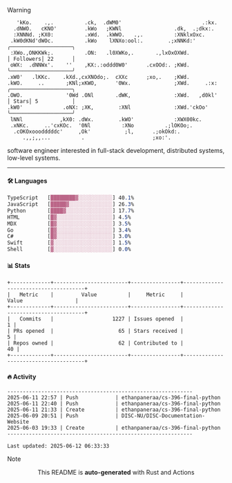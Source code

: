 > [!WARNING]
> ```>     .'.                         .lxx;                            ..    
>    'kKo.    .,.          .ck,  .dWM0'                          .:kx.   
>   .dNWO.   cKNO'         .kWo   ;KWNl                 .dk,  .;dkx:.    
>   :XNNNd. ;KX0:          .xWd.  .kWWO.   .,.          :XNklxOxc.       
>  .kW0dKNd'dWOc.          .kWo    lXNXo:ool:.        .;xNNKd:'          ╭────────────────────╮
>  :XWo.,ONKKWk;.          .ON:   .l0XWKo,.       .,lxOxOXWd.            │ Followers│ 22      │
>  oWX:  .dNNWx'.    ''    ,KX:.:oddd0W0'      .cxOOd:. ;KWd.            ╰────────────────────╯
> .xW0'   .lKKc.    .kXd.,cxXNOdo;.  cXXc      ;xo,.    ;KWd.            
> .kWO.     ..       ;KNl;xKWO,      '0Wx.              ;XWd.     .:x:   ╭────────────────────╮
> .OWO.              '0Wd .ONl       .dWK,              :XWd.   ,d0kl'   │ Stars│ 5           │
> .kW0'             .oNX: ;XK,        :XNl              :XWd.'ckOo'      ╰────────────────────╯
>  lNNl            ,kX0: .dWx.        .kWO'             :XWX00kc.        
>  .xNKc.     ..'cxKOc.  '0Nl          :XNo          .;lOKOo;.           
>   .cOKOxooodddddc'     ,Ok'           ;l,      .;okOkd:.               
>      .,,;,,...          .                      ;xo:'.                  
> ```
> <p>software engineer interested in full-stack development, distributed systems, low-level systems.</p>

---

#### 🛠️ Languages
```css
TypeScript   [████████▓░░░░░░░░░░░] 40.1%
JavaScript   [█████▓░░░░░░░░░░░░░░] 26.3%
Python       [████▓░░░░░░░░░░░░░░░] 17.7%
HTML         [█▓░░░░░░░░░░░░░░░░░░] 4.5%
MDX          [█▓░░░░░░░░░░░░░░░░░░] 3.5%
Go           [█▓░░░░░░░░░░░░░░░░░░] 3.4%
C#           [█▓░░░░░░░░░░░░░░░░░░] 3.0%
Swift        [▓░░░░░░░░░░░░░░░░░░░] 1.5%
Shell        [▓░░░░░░░░░░░░░░░░░░░] 0.0%
```

#### 📊 Stats
```
+-------------+------------------------+----------------+--------------------------------------+
|   Metric    |         Value          |     Metric     |                Value                 |
+-------------+------------------------+----------------+--------------------------------------+
|   Commits   |                   1227 | Issues opened  |                                    1 |
| PRs opened  |                     65 | Stars received |                                    5 |
| Repos owned |                     62 | Contributed to |                                   40 |
+-------------+------------------------+----------------+--------------------------------------+
```

#### 🔥 Activity
```
------------------------------------------------------------
2025-06-11 22:57 | Push            | ethanpaneraa/cs-396-final-python
2025-06-11 22:40 | Push            | ethanpaneraa/cs-396-final-python
2025-06-11 21:33 | Create          | ethanpaneraa/cs-396-final-python
2025-06-09 20:51 | Push            | DISC-NU/DISC-Documentation-Website
2025-06-03 19:33 | Create          | ethanpaneraa/cs-396-final-python
------------------------------------------------------------

Last updated: 2025-06-12 06:33:33
```

> [!NOTE]
> <p align="center">This README is <b>auto-generated</b> with Rust and Actions</p>